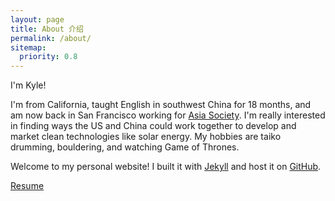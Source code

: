 ```yaml
---
layout: page
title: About 介绍
permalink: /about/
sitemap:
  priority: 0.8
---
```


I'm Kyle!

I'm from California, taught English in southwest China for 18 months, and am now back in San Francisco working for [Asia Society][]. I'm really interested in finding ways the US and China could work together to develop and market clean technologies like solar energy. My hobbies are taiko drumming, bouldering, and watching Game of Thrones.

Welcome to my personal website! I built it with [Jekyll][] and host it on [GitHub][].

[Resume][]

<br>


[Resume]: /resume/
[Jekyll]: https://jekyllrb.com
[GitHub]: https://github.com/kylegraycar
[Asia Society]: http://asiasociety.org/pacific-cities